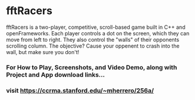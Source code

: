 # fftRacers
fftRacers is a two-player, competitive, scroll-based game built in C++ and openFrameworks. Each player controls a dot on the screen, which they can move from left to right. They also control the "walls" of their opponents scrolling column. The objective? Cause your oppenent to crash into the wall, but make sure you don't!

### For How to Play, Screenshots, and Video Demo, along with Project and App download links... ###
### visit https://ccrma.stanford.edu/~mherrero/256a/ ###
 
